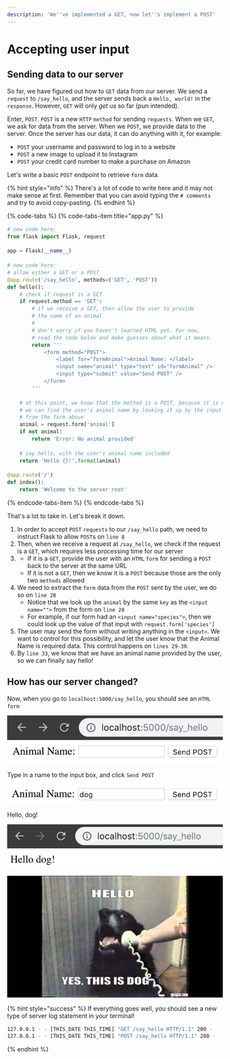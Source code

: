 ```yaml
---
description: 'We''ve implemented a GET, now let''s implement a POST'
---
```


# Accepting user input

## Sending data to our server

So far, we have figured out how to `GET` data from our server. We send a `request` to `/say_hello`, and the server sends back a `Hello, world!` in the `response`. However, `GET` will only _get_ us so far \(pun intended\).

Enter, `POST`. `POST` is a new `HTTP` `method` for sending `requests`. When we `GET`, we ask for data from the server. When we `POST`, we provide data to the server. Once the server has our data, it can do anything with it, for example:

* `POST` your username and password to log in to a website
* `POST` a new image to upload it to Instagram
* `POST` your credit card number to make a purchase on Amazon

Let's write a basic `POST` endpoint to retrieve `form` data.

{% hint style="info" %}
There's a lot of code to write here and it may not make sense at first. Remember that you can avoid typing the `# comments` and try to avoid copy-pasting.
{% endhint %}

{% code-tabs %}
{% code-tabs-item title="app.py" %}
```python
# new code here:
from flask import Flask, request

app = Flask(__name__)

# new code here:
# allow either a GET or a POST
@app.route('/say_hello', methods=('GET', 'POST'))
def hello():
    # check if request is a GET
    if request.method == 'GET':
        # if we receive a GET, then allow the user to provide
        # the name of an animal
        #
        # don't worry if you haven't learned HTML yet. For now,
        # read the code below and make guesses about what it means.
        return '''
            <form method="POST">
                <label for="formAnimal">Animal Name: </label>
                <input name="animal" type="text" id="formAnimal" />
                <input type="submit" value="Send POST" />
            </form>
        '''

    # at this point, we know that the method is a POST, because it is not a GET
    # we can find the user's animal name by looking it up by the input name
    # from the form above
    animal = request.form['animal']
    if not animal:
        return 'Error: No animal provided'

    # say hello, with the user's animal name included
    return 'Hello {}!'.format(animal)

@app.route('/')
def index():
    return 'Welcome to the server root'

```
{% endcode-tabs-item %}
{% endcode-tabs %}

That's a lot to take in. Let's break it down.

1. In order to accept `POST` `requests` to our `/say_hello` path, we need to instruct Flask to allow `POST`s on `line 8`
2. Then, when we receive a request at `/say_hello`, we check if the request is a `GET`, which requires less processing time for our server
3. * If it is a `GET`, provide the user with an `HTML` `form` for sending a `POST` back to the server at the same URL
   * If it is not a `GET`, then we know it is a `POST` because those are the only two `methods` allowed
4. We need to extract the `form` data from the `POST` sent by the user, we do so on `line 28`
   * Notice that we look up the `animal` by the same `key` as the `<input name="">` from the form on `line 20`
   * For example, if our form had an `<input name="species">`, then we could look up the value of that input with `request.form['species']`
5. The user may send the form without writing anything in the `<input>`. We want to control for this possibility, and let the user know that the Animal Name is required data. This control happens on `lines 29-30`.
6. By `line 33`, we know that we have an animal name provided by the user, so we can finally say hello!

## How has our server changed?

Now, when you go to `localhost:5000/say_hello`, you should see an `HTML` `form`

![](../.gitbook/assets/image%20%2811%29.png)

Type in a name to the input box, and click `Send POST`

![](../.gitbook/assets/image%20%2813%29.png)

Hello, dog!

![](../.gitbook/assets/image%20%288%29.png)

![](../.gitbook/assets/image%20%289%29.png)

{% hint style="success" %}
If everything goes well, you should see a new type of server log statement in your terminal!

```bash
127.0.0.1 - - [THIS_DATE THIS_TIME] "GET /say_hello HTTP/1.1" 200 -
127.0.0.1 - - [THIS_DATE THIS_TIME] "POST /say_hello HTTP/1.1" 200 -
```
{% endhint %}

